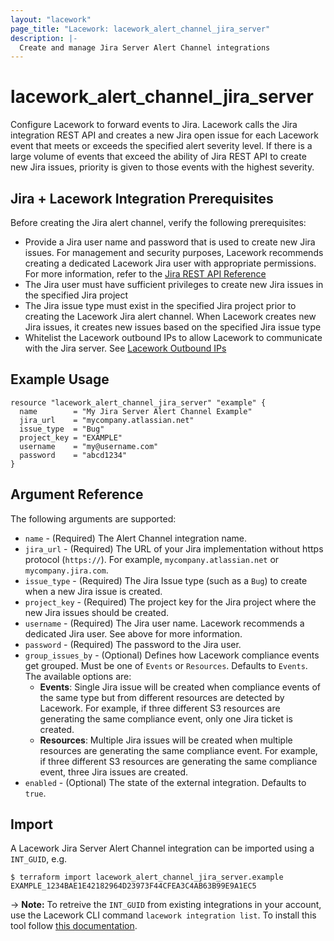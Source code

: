 ```yaml
---
layout: "lacework"
page_title: "Lacework: lacework_alert_channel_jira_server"
description: |-
  Create and manage Jira Server Alert Channel integrations
---
```


# lacework\_alert\_channel\_jira\_server

Configure Lacework to forward events to Jira. Lacework calls the Jira integration REST API and creates a new Jira open issue for each Lacework event that meets or exceeds the specified alert severity level. If there is a large volume of events that exceed the ability of Jira REST API to create new Jira issues, priority is given to those events with the highest severity.

## Jira + Lacework Integration Prerequisites

Before creating the Jira alert channel, verify the following prerequisites:

* Provide a Jira user name and password that is used to create new Jira issues. For management and security purposes, Lacework recommends creating a dedicated Lacework Jira user with appropriate permissions. For more information, refer to the [Jira REST API Reference](https://developer.atlassian.com/server/jira/platform/rest-apis/)
* The Jira user must have sufficient privileges to create new Jira issues in the specified Jira project
* The Jira issue type must exist in the specified Jira project prior to creating the Lacework Jira alert channel. When Lacework creates new Jira issues, it creates new issues based on the specified Jira issue type
* Whitelist the Lacework outbound IPs to allow Lacework to communicate with the Jira server. See [Lacework Outbound IPs](https://support.lacework.com/hc/en-us/articles/360052140433)

## Example Usage

```hcl
resource "lacework_alert_channel_jira_server" "example" {
  name        = "My Jira Server Alert Channel Example"
  jira_url    = "mycompany.atlassian.net"
  issue_type  = "Bug"
  project_key = "EXAMPLE"
  username    = "my@username.com"
  password    = "abcd1234"
}
```

## Argument Reference

The following arguments are supported:

* `name` - (Required) The Alert Channel integration name.
* `jira_url` - (Required) The URL of your Jira implementation without https protocol (`https://`). For example, `mycompany.atlassian.net` or `mycompany.jira.com`.
* `issue_type` - (Required) The Jira Issue type (such as a `Bug`) to create when a new Jira issue is created.
* `project_key` - (Required) The project key for the Jira project where the new Jira issues should be created.
* `username` - (Required) The Jira user name. Lacework recommends a dedicated Jira user. See above for more information.
* `password` - (Required) The password to the Jira user.
* `group_issues_by` - (Optional) Defines how Lacework compliance events get grouped. Must be one of `Events` or `Resources`. Defaults to `Events`.
  The available options are:
  * **Events**:	Single Jira issue will be created when compliance events of the same type but from different resources are detected by Lacework. For example, if three different S3 resources are generating the same compliance event, only one Jira ticket is created.
  * **Resources**: Multiple Jira issues will be created when multiple resources are generating the same compliance event. For example, if three different S3 resources are generating the same compliance event, three Jira issues are created.
* `enabled` - (Optional) The state of the external integration. Defaults to `true`.

## Import

A Lacework Jira Server Alert Channel integration can be imported using a `INT_GUID`, e.g.

```
$ terraform import lacework_alert_channel_jira_server.example EXAMPLE_1234BAE1E42182964D23973F44CFEA3C4AB63B99E9A1EC5
```
-> **Note:** To retreive the `INT_GUID` from existing integrations in your account, use the
	Lacework CLI command `lacework integration list`. To install this tool follow
	[this documentation](https://github.com/lacework/go-sdk/wiki/CLI-Documentation#installation).

